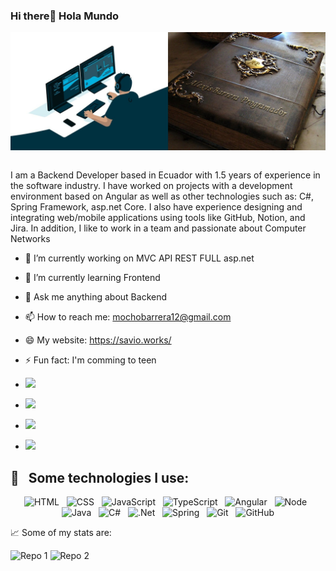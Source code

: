  ###   Hi there👋  Hola Mundo
<div style="display: flex;" align="center">
    <img src="https://github.com/Alexis-VsCode/Alexis-VsCode/blob/main/image.jpeg?raw=true">
</div>
<br>

I am a Backend Developer based in Ecuador with 1.5 years of experience in the software industry. I have worked on projects with a development environment based on Angular as well as other technologies such as: C#, Spring Framework, asp.net Core. I also have experience designing and integrating web/mobile applications using tools like GitHub, Notion, and Jira. In addition, I like to work in a team and passionate about Computer Networks


- 🔭 I’m currently working on MVC API REST FULL asp.net      
- 🌱 I’m currently learning Frontend                      
- 💬 Ask me anything about Backend                          
- 📫 How to reach me: mochobarrera12@gmail.com              
- 😄 My website: https://savio.works/
- ⚡ Fun fact: I'm comming to teen

-   <a href="https://www.instagram.com/alexei_barrera/"><img src="https://img.shields.io/badge/instagram%20@alexei_barrera-DD2476?style=for-the-badge&logo=instagram&logoColor=white"/></a>
-   <a href="https://www.facebook.com/kevin.barrerallerena/"><img src="https://img.shields.io/badge/facebook%20@kevin.barrerallerena-344E86?style=for-the-badge&logo=facebook&logoColor=white"/></a>
-   <a href="https://twitter.com/mochobarrera122/"><img src="https://img.shields.io/badge/twitter%20@mochobarrera122-0D95E8?style=for-the-badge&logo=twitter&logoColor=white"/></a>
-   <a href="https://savio.works/"><img height="30px" src="https://img.shields.io/badge/My%20Website:%20savio.works-8E2DE2?style=for-the-badge&logo=google%20chrome&logoColor=white"/></a>


## 🎯 &nbsp;&nbsp;Some technologies I use:
<p align="center">
  <img src="https://img.shields.io/badge/HTML5-E34F26?style=for-the-badge&logo=html5&logoColor=white" alt="HTML" />&nbsp;&nbsp;
  <img src="https://img.shields.io/badge/CSS3-1572B6?style=for-the-badge&logo=css3&logoColor=white" alt="CSS" />&nbsp;&nbsp;
  <img src="https://img.shields.io/badge/JavaScript-323330?style=for-the-badge&logo=javascript&logoColor=F7DF1E" alt="JavaScript" />&nbsp;&nbsp;
  <img src="https://img.shields.io/badge/TypeScript-007ACC?style=for-the-badge&logo=typescript&logoColor=white" alt="TypeScript" />&nbsp;&nbsp;
  <img src="https://img.shields.io/badge/Angular-DD0031?style=for-the-badge&logo=angular&logoColor=white" alt="Angular" />&nbsp;&nbsp;
  <img src="https://img.shields.io/badge/Node.js-43853D?style=for-the-badge&logo=node.js&logoColor=white" alt="Node" />&nbsp;&nbsp;
  <img src="https://img.shields.io/badge/Java-ED8B00?style=for-the-badge&logo=java&logoColor=white" alt="Java" />&nbsp;&nbsp;
  <img src="https://img.shields.io/badge/C%23-239120?style=for-the-badge&logo=c-sharp&logoColor=white" alt="C#" />&nbsp;&nbsp;
  <img src="https://img.shields.io/badge/.NET-5C2D91?style=for-the-badge&logo=.net&logoColor=white" alt=".Net" />&nbsp;&nbsp;
  <img src="https://img.shields.io/badge/Spring-6DB33F?style=for-the-badge&logo=spring&logoColor=white" alt="Spring" />&nbsp;&nbsp;
  <img src="https://img.shields.io/badge/Git-F05032?style=for-the-badge&logo=git&logoColor=white" alt="Git" />&nbsp;&nbsp;
  <img src="https://img.shields.io/badge/github%20-%23000.svg?&style=for-the-badge&logo=github&logoColor=white" alt="GitHub" />
</p>

📈   Some of my stats are:



![Repo 1](https://github-readme-stats.vercel.app/api/pin/?username=saviomartin&repo=sprintnote&show_icons=true&theme=radical&title_color=8E2DE2&text_color=fff&icon_color=8E2DE2)
![Repo 2](https://github-readme-stats.vercel.app/api/pin/?username=saviomartin&repo=covid-chatbot&show_icons=true&theme=radical&title_color=8E2DE2&text_color=fff&icon_color=8E2DE2)
